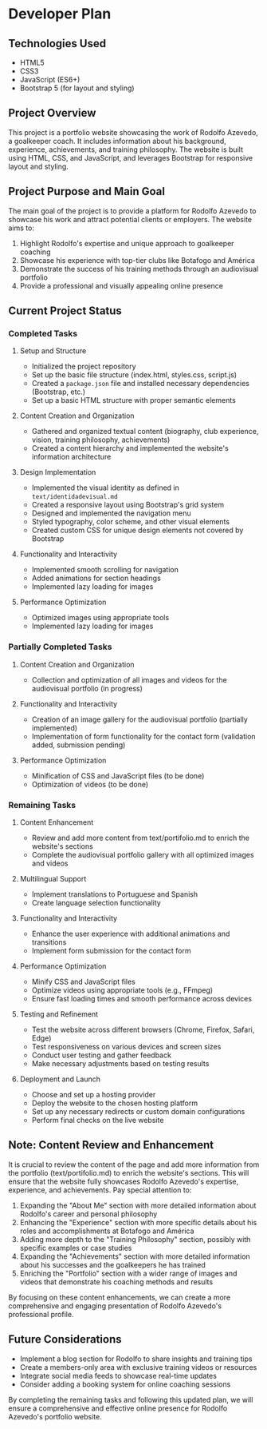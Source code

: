 # Developer Plan

## Technologies Used

*   HTML5
*   CSS3
*   JavaScript (ES6+)
*   Bootstrap 5 (for layout and styling)

## Project Overview

This project is a portfolio website showcasing the work of Rodolfo Azevedo, a goalkeeper coach. It includes information about his background, experience, achievements, and training philosophy. The website is built using HTML, CSS, and JavaScript, and leverages Bootstrap for responsive layout and styling.

## Project Purpose and Main Goal

The main goal of the project is to provide a platform for Rodolfo Azevedo to showcase his work and attract potential clients or employers. The website aims to:

1. Highlight Rodolfo's expertise and unique approach to goalkeeper coaching
2. Showcase his experience with top-tier clubs like Botafogo and América
3. Demonstrate the success of his training methods through an audiovisual portfolio
4. Provide a professional and visually appealing online presence

## Current Project Status

### Completed Tasks

1. Setup and Structure
   * Initialized the project repository
   * Set up the basic file structure (index.html, styles.css, script.js)
   * Created a `package.json` file and installed necessary dependencies (Bootstrap, etc.)
   * Set up a basic HTML structure with proper semantic elements

2. Content Creation and Organization
   * Gathered and organized textual content (biography, club experience, vision, training philosophy, achievements)
   * Created a content hierarchy and implemented the website's information architecture

3. Design Implementation
   * Implemented the visual identity as defined in `text/identidadevisual.md`
   * Created a responsive layout using Bootstrap's grid system
   * Designed and implemented the navigation menu
   * Styled typography, color scheme, and other visual elements
   * Created custom CSS for unique design elements not covered by Bootstrap

4. Functionality and Interactivity
   * Implemented smooth scrolling for navigation
   * Added animations for section headings
   * Implemented lazy loading for images

5. Performance Optimization
   * Optimized images using appropriate tools
   * Implemented lazy loading for images

### Partially Completed Tasks

1. Content Creation and Organization
   * Collection and optimization of all images and videos for the audiovisual portfolio (in progress)

2. Functionality and Interactivity
   * Creation of an image gallery for the audiovisual portfolio (partially implemented)
   * Implementation of form functionality for the contact form (validation added, submission pending)

3. Performance Optimization
   * Minification of CSS and JavaScript files (to be done)
   * Optimization of videos (to be done)

### Remaining Tasks

1. Content Enhancement
   * Review and add more content from text/portifolio.md to enrich the website's sections
   * Complete the audiovisual portfolio gallery with all optimized images and videos

2. Multilingual Support
   * Implement translations to Portuguese and Spanish
   * Create language selection functionality

3. Functionality and Interactivity
   * Enhance the user experience with additional animations and transitions
   * Implement form submission for the contact form

4. Performance Optimization
   * Minify CSS and JavaScript files
   * Optimize videos using appropriate tools (e.g., FFmpeg)
   * Ensure fast loading times and smooth performance across devices

5. Testing and Refinement
   * Test the website across different browsers (Chrome, Firefox, Safari, Edge)
   * Test responsiveness on various devices and screen sizes
   * Conduct user testing and gather feedback
   * Make necessary adjustments based on testing results

6. Deployment and Launch
   * Choose and set up a hosting provider
   * Deploy the website to the chosen hosting platform
   * Set up any necessary redirects or custom domain configurations
   * Perform final checks on the live website

## Note: Content Review and Enhancement

It is crucial to review the content of the page and add more information from the portfolio (text/portifolio.md) to enrich the website's sections. This will ensure that the website fully showcases Rodolfo Azevedo's expertise, experience, and achievements. Pay special attention to:

1. Expanding the "About Me" section with more detailed information about Rodolfo's career and personal philosophy
2. Enhancing the "Experience" section with more specific details about his roles and accomplishments at Botafogo and América
3. Adding more depth to the "Training Philosophy" section, possibly with specific examples or case studies
4. Expanding the "Achievements" section with more detailed information about his successes and the goalkeepers he has trained
5. Enriching the "Portfolio" section with a wider range of images and videos that demonstrate his coaching methods and results

By focusing on these content enhancements, we can create a more comprehensive and engaging presentation of Rodolfo Azevedo's professional profile.

## Future Considerations

* Implement a blog section for Rodolfo to share insights and training tips
* Create a members-only area with exclusive training videos or resources
* Integrate social media feeds to showcase real-time updates
* Consider adding a booking system for online coaching sessions

By completing the remaining tasks and following this updated plan, we will ensure a comprehensive and effective online presence for Rodolfo Azevedo's portfolio website.